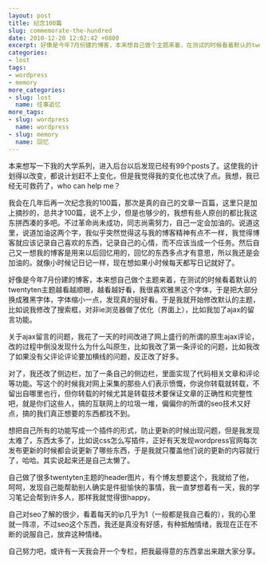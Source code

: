 ```yaml
---
layout: post
title: 纪念100篇
slug: commemorate-the-hundred
date: 2010-12-20 12:02:42 +0800
excerpt: 好像是今年7月份建的博客，本来想自己做个主题来着，在测试的时候看着默认的twentyten主题越看越顺眼，越看越好看，我很喜欢雅黑这个字体，于是把大部分换成雅黑字体，字体缩小一点，发现真的挺好看。于是我就开始修改默认的主题，比如说我修改了搜索框，对非ie浏览器做了优化（界面上），比如我加了ajax的留言功能。
categories:
- lost
tags:
- wordpress
- memory
more_categories:
- slug: lost
  name: 往事追忆
more_tags:
- slug: wordpress
  name: wordpress
- slug: memory
  name: 回忆
---
```


本来想写一下我的大学系列，进入后台以后发现已经有99个posts了。这使我的计划得以改变，都说计划赶不上变化，但是我觉得我的变化也忒快了点。我想，我已经无可救药了，who can help me？

我会在几年后再一次纪念我的100篇，那次是真的自己的文章一百篇，这里只是加上摘抄的，总共才100篇，说不上少，但是也够少的，我想有些人原创的都比我这东拼西凑的多吧。不过革命尚未成功，同志尚需努力，自己一定会加油的。说道这里，说道加油这两个字，我似乎突然觉得这与我的博客精神有点不一样，我觉得博客就应该记录自己喜欢的东西，记录自己的心情，而不应该当成一个任务。然后自己又一想我的博客是用来以后回忆用的，回忆的东西多点才有意思，所以我还是会加油的。就像小时候记日记一样，现在想如果小时候每天都写日记就好了。


好像是今年7月份建的博客，本来想自己做个主题来着，在测试的时候看着默认的twentyten主题越看越顺眼，越看越好看，我很喜欢雅黑这个字体，于是把大部分换成雅黑字体，字体缩小一点，发现真的挺好看。于是我就开始修改默认的主题，比如说我修改了搜索框，对非ie浏览器做了优化（界面上），比如我加了ajax的留言功能。

关于ajax留言的问题，我花了一天的时间改进了网上盛行的所谓的原生ajax评论，改的过程中倒没发现什么为什么叫原生，比如我改了第一条评论的问题，比如我改了如果没有父评论评论要加横线的问题，反正改了好多。

对了，我还改了侧边栏，加了一条自己的侧边栏，里面实现了代码相关文章和评论等功能。写这个的时候我对网上采集的那些人们表示愤慨，你说你转载就转载，不留出自哪里也行，但你转载的时候尤其是转载技术要保证文章的正确性和完整性吧，就是你们这些人，搞的互联网上的垃圾一堆，偏偏你的所谓的seo技术又好点，搞的我们真正想要的东西都找不到。

想把自己所有的功能写成一个插件的形式，防止更新的时候出现问题，但是我发现太难了，东西太多了，比如说css怎么写插件，正好有天发现wordpress官网每次发布更新的时候都会说更新了哪些东西，于是我就只覆盖他们说的更新的内容就行了，哈哈。其实说起来还是自己太懒了。

自己做了很多twentyten主题的header图片，有个博友想要这个，我就给了他，呵呵，发现自己能帮助别人确实是件挺愉快的事情，我一直梦想着有一天，我的学习笔记会帮到许多人，那样我就觉得很happy。

自己对seo了解的很少，看着每天的ip几乎为1（一般都是我自己看的），我的心里就一阵凉，不过seo这个东西，我还是真没有好感，有种抵触情绪，我现在正在不断的说服自己，放弃这种情绪。

自己努力吧，或许有一天我会开一个专栏，把我最得意的东西拿出来跟大家分享。
